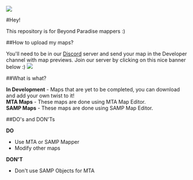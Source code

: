 <img src="http://bpsamp.com/forum/images/vienna/bp.png"></img>

#Hey!

This repository is for Beyond Paradise mappers :)

##How to upload my maps?

You'll need to be in our [Discord](https://discordapp.com/) server and send your map in the Developer channel with map previews. Join our server by clicking on this nice banner below :)
<img src="https://discordapp.com/api/servers/136832978163728384/widget.png?style=banner2"></img>

##What is what?

**In Development** - Maps that are yet to be completed, you can download and add your own twist to it!
<br> 
**MTA Maps** - These maps are done using MTA Map Editor.
<br>
**SAMP Maps** - These maps are done using SAMP Map Editor.


##DO's and DON'Ts

**DO**

* Use MTA or SAMP Mapper
* Modify other maps

**DON'T**

* Don't use SAMP Objects for MTA



